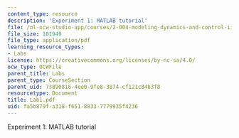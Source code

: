 ```yaml
---
content_type: resource
description: 'Experiment 1: MATLAB tutorial'
file: /ol-ocw-studio-app/courses/2-004-modeling-dynamics-and-control-ii-spring-2003/fa5b879fa318f65188337779935f4236_Lab1.pdf
file_size: 101949
file_type: application/pdf
learning_resource_types:
- Labs
license: https://creativecommons.org/licenses/by-nc-sa/4.0/
ocw_type: OCWFile
parent_title: Labs
parent_type: CourseSection
parent_uid: 73890816-4ee0-9fe8-3874-cf121c84b3f8
resourcetype: Document
title: Lab1.pdf
uid: fa5b879f-a318-f651-8833-7779935f4236
---
```

Experiment 1: MATLAB tutorial